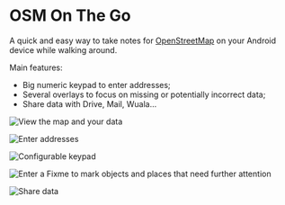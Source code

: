 OSM On The Go
=============

A quick and easy way to take notes for [OpenStreetMap](https://www.openstreetmap.org/)
on your Android device while walking around.

Main features:

  * Big numeric keypad to enter addresses;
  * Several overlays to focus on missing or potentially incorrect data;
  * Share data with Drive, Mail, Wuala... 

![View the map and your data](doc/screen/map.png)

![Enter addresses](doc/screen/address_latin.png)

![Configurable keypad](doc/screen/address_upper.png)

![Enter a Fixme to mark objects and places that need further attention](doc/screen/fixme.png)

![Share data](doc/screen/share.png)
